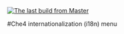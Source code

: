 <a href="https://travis-ci.org/che4/che4-menu">
	<img src="https://travis-ci.org/che4/che4-menu.svg?branch=master" alt="The last build from Master"
		title="The result of the last build from Master" />
</a>

#Che4 internationalization (i18n) menu

